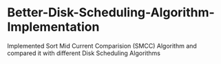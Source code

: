 # Better-Disk-Scheduling-Algorithm-Implementation
 Implemented Sort Mid Current Comparision (SMCC) Algorithm and compared it with different Disk Scheduling Algorithms
